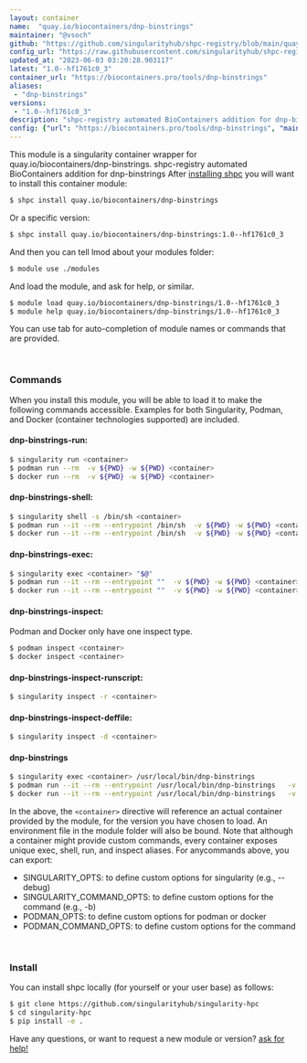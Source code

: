 ```yaml
---
layout: container
name:  "quay.io/biocontainers/dnp-binstrings"
maintainer: "@vsoch"
github: "https://github.com/singularityhub/shpc-registry/blob/main/quay.io/biocontainers/dnp-binstrings/container.yaml"
config_url: "https://raw.githubusercontent.com/singularityhub/shpc-registry/main/quay.io/biocontainers/dnp-binstrings/container.yaml"
updated_at: "2023-06-03 03:20:28.903117"
latest: "1.0--hf1761c0_3"
container_url: "https://biocontainers.pro/tools/dnp-binstrings"
aliases:
 - "dnp-binstrings"
versions:
 - "1.0--hf1761c0_3"
description: "shpc-registry automated BioContainers addition for dnp-binstrings"
config: {"url": "https://biocontainers.pro/tools/dnp-binstrings", "maintainer": "@vsoch", "description": "shpc-registry automated BioContainers addition for dnp-binstrings", "latest": {"1.0--hf1761c0_3": "sha256:6639e192eb293a40e7b38d18900a3e41d5900003231e5b02ef34db5b384fbfaa"}, "tags": {"1.0--hf1761c0_3": "sha256:6639e192eb293a40e7b38d18900a3e41d5900003231e5b02ef34db5b384fbfaa"}, "docker": "quay.io/biocontainers/dnp-binstrings", "aliases": {"dnp-binstrings": "/usr/local/bin/dnp-binstrings"}}
---
```


This module is a singularity container wrapper for quay.io/biocontainers/dnp-binstrings.
shpc-registry automated BioContainers addition for dnp-binstrings
After [installing shpc](#install) you will want to install this container module:


```bash
$ shpc install quay.io/biocontainers/dnp-binstrings
```

Or a specific version:

```bash
$ shpc install quay.io/biocontainers/dnp-binstrings:1.0--hf1761c0_3
```

And then you can tell lmod about your modules folder:

```bash
$ module use ./modules
```

And load the module, and ask for help, or similar.

```bash
$ module load quay.io/biocontainers/dnp-binstrings/1.0--hf1761c0_3
$ module help quay.io/biocontainers/dnp-binstrings/1.0--hf1761c0_3
```

You can use tab for auto-completion of module names or commands that are provided.

<br>

### Commands

When you install this module, you will be able to load it to make the following commands accessible.
Examples for both Singularity, Podman, and Docker (container technologies supported) are included.

#### dnp-binstrings-run:

```bash
$ singularity run <container>
$ podman run --rm  -v ${PWD} -w ${PWD} <container>
$ docker run --rm  -v ${PWD} -w ${PWD} <container>
```

#### dnp-binstrings-shell:

```bash
$ singularity shell -s /bin/sh <container>
$ podman run --it --rm --entrypoint /bin/sh  -v ${PWD} -w ${PWD} <container>
$ docker run --it --rm --entrypoint /bin/sh  -v ${PWD} -w ${PWD} <container>
```

#### dnp-binstrings-exec:

```bash
$ singularity exec <container> "$@"
$ podman run --it --rm --entrypoint ""  -v ${PWD} -w ${PWD} <container> "$@"
$ docker run --it --rm --entrypoint ""  -v ${PWD} -w ${PWD} <container> "$@"
```

#### dnp-binstrings-inspect:

Podman and Docker only have one inspect type.

```bash
$ podman inspect <container>
$ docker inspect <container>
```

#### dnp-binstrings-inspect-runscript:

```bash
$ singularity inspect -r <container>
```

#### dnp-binstrings-inspect-deffile:

```bash
$ singularity inspect -d <container>
```


#### dnp-binstrings

```bash
$ singularity exec <container> /usr/local/bin/dnp-binstrings
$ podman run --it --rm --entrypoint /usr/local/bin/dnp-binstrings   -v ${PWD} -w ${PWD} <container> -c " $@"
$ docker run --it --rm --entrypoint /usr/local/bin/dnp-binstrings   -v ${PWD} -w ${PWD} <container> -c " $@"
```



In the above, the `<container>` directive will reference an actual container provided
by the module, for the version you have chosen to load. An environment file in the
module folder will also be bound. Note that although a container
might provide custom commands, every container exposes unique exec, shell, run, and
inspect aliases. For anycommands above, you can export:

 - SINGULARITY_OPTS: to define custom options for singularity (e.g., --debug)
 - SINGULARITY_COMMAND_OPTS: to define custom options for the command (e.g., -b)
 - PODMAN_OPTS: to define custom options for podman or docker
 - PODMAN_COMMAND_OPTS: to define custom options for the command

<br>

### Install

You can install shpc locally (for yourself or your user base) as follows:

```bash
$ git clone https://github.com/singularityhub/singularity-hpc
$ cd singularity-hpc
$ pip install -e .
```

Have any questions, or want to request a new module or version? [ask for help!](https://github.com/singularityhub/singularity-hpc/issues)